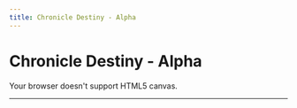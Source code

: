 ```yaml
---
title: Chronicle Destiny - Alpha
---
```


# Chronicle Destiny - Alpha

<div class="gm4html5_div_class center" id="gm4html5_div_id">
  <canvas id="canvas" width="640" height="360" >
    <p>Your browser doesn't support HTML5 canvas.</p>
  </canvas>
</div>
<script type="text/javascript" src="html5game/chronicle-destiny.js?cachebust=1227874421"></script>
<script>window.onload = GameMaker_Init;</script>  

---

